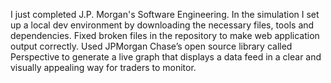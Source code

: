 I just completed J.P. Morgan's Software Engineering. In the simulation I set up a local dev environment by downloading the necessary files, tools and dependencies.
Fixed broken files in the repository to make web application output correctly.
Used JPMorgan Chase’s open source library called Perspective to generate a live graph that displays a data feed in a clear and visually appealing way for traders to monitor.
